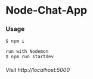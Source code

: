 # Node-Chat-App 

### Usage
```
$ npm i
```
```
run with Nodemon
$ npm run startdev
```

###### Visit http://localhost:5000


